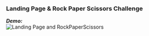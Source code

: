 ### Landing Page & Rock Paper Scissors Challenge

***Demo:*** <br>
![Landing Page and RockPaperScissors](https://media.giphy.com/media/lEqyAW7AxMt85eNLOV/giphy.gif)
